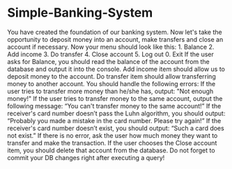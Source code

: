 # Simple-Banking-System
You have created the foundation of our banking system. Now let's take the opportunity to deposit money into an account, make transfers and close an account if necessary.  Now your menu should look like this:  1. Balance 2. Add income 3. Do transfer 4. Close account 5. Log out 0. Exit If the user asks for Balance, you should read the balance of the account from the database and output it into the console.  Add income item should allow us to deposit money to the account.  Do transfer item should allow transferring money to another account. You should handle the following errors:  If the user tries to transfer more money than he/she has, output: "Not enough money!" If the user tries to transfer money to the same account, output the following message: “You can't transfer money to the same account!” If the receiver's card number doesn’t pass the Luhn algorithm, you should output: “Probably you made a mistake in the card number. Please try again!” If the receiver's card number doesn’t exist, you should output: “Such a card does not exist.” If there is no error, ask the user how much money they want to transfer and make the transaction. If the user chooses the Close account item, you should delete that account from the database.  Do not forget to commit your DB changes right after executing a query!

